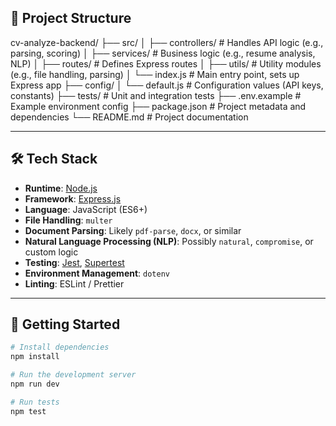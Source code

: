 ## 📁 Project Structure

cv-analyze-backend/
├── src/
│ ├── controllers/ # Handles API logic (e.g., parsing, scoring)
│ ├── services/ # Business logic (e.g., resume analysis, NLP)
│ ├── routes/ # Defines Express routes
│ ├── utils/ # Utility modules (e.g., file handling, parsing)
│ └── index.js # Main entry point, sets up Express app
├── config/
│ └── default.js # Configuration values (API keys, constants)
├── tests/ # Unit and integration tests
├── .env.example # Example environment config
├── package.json # Project metadata and dependencies
└── README.md # Project documentation

---

## 🛠️ Tech Stack

- **Runtime**: [Node.js](https://nodejs.org/)
- **Framework**: [Express.js](https://expressjs.com/)
- **Language**: JavaScript (ES6+)
- **File Handling**: `multer`
- **Document Parsing**: Likely `pdf-parse`, `docx`, or similar
- **Natural Language Processing (NLP)**: Possibly `natural`, `compromise`, or custom logic
- **Testing**: [Jest](https://jestjs.io/), [Supertest](https://github.com/visionmedia/supertest)
- **Environment Management**: `dotenv`
- **Linting**: ESLint / Prettier

---

## 🚀 Getting Started

```bash
# Install dependencies
npm install

# Run the development server
npm run dev

# Run tests
npm test
